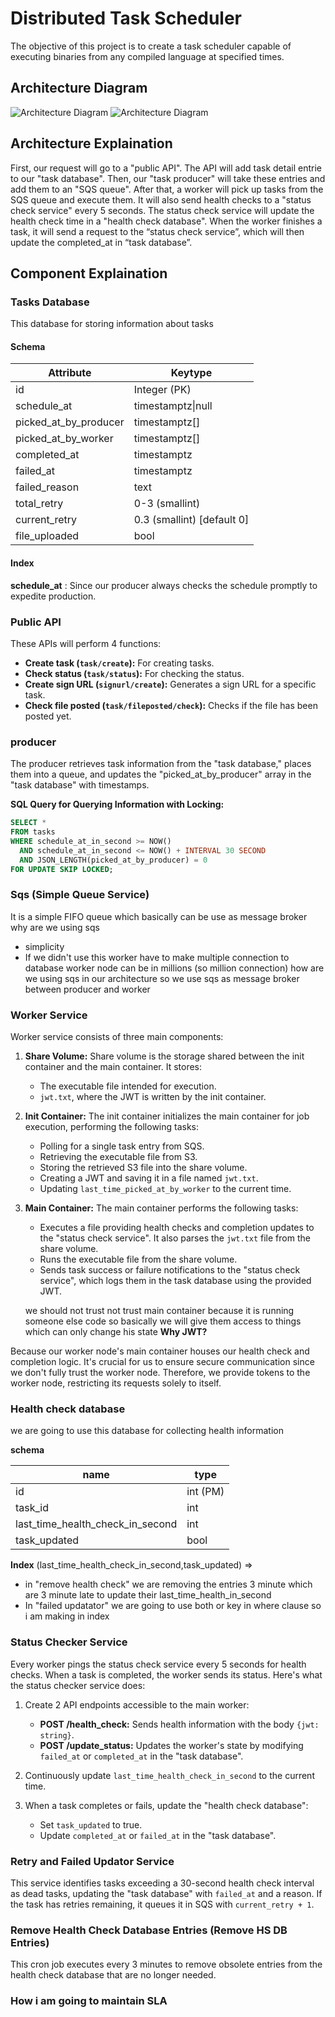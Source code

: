 # Distributed Task Scheduler
The objective of this project is to create a task scheduler capable of executing binaries from any compiled language at specified times.

## Architecture Diagram
![Architecture Diagram](images/light.png#gh-light-mode-only)
![Architecture Diagram](images/dark.png#gh-dark-mode-only)

## Architecture Explaination
First, our request will go to a "public API". The API will add task detail entrie to our "task database". Then, our "task producer" will take these entries and add them to an "SQS queue". After that, a worker will pick up tasks from the SQS queue and execute them. It will also send health checks to a "status check service" every 5 seconds. The status check service will update the health check time in a "health check database". When the worker finishes a task, it will send a request to the “status check service”, which will then update the completed_at in “task database”.

## Component Explaination


### Tasks Database
This database for storing information about tasks
#### Schema

| Attribute             | Keytype                    |
| --------------------- | -------------------------- |
| id                    | Integer (PK)               |
| schedule_at           | timestamptz\|null           |
| picked_at_by_producer | timestamptz[]               |
| picked_at_by_worker   | timestamptz[]               |
| completed_at          | timestamptz                 |
| failed_at             | timestamptz                 |
| failed_reason         | text                       |
| total_retry           | 0-3 (smallint)             |
| current_retry         | 0.3 (smallint) [default 0] |
| file_uploaded         | bool                       |

#### Index
**schedule_at** : Since our producer always checks the schedule promptly to expedite production.

### Public API
These APIs will perform 4 functions:

- **Create task (`task/create`):** For creating tasks.
- **Check status (`task/status`):** For checking the status.
- **Create sign URL (`signurl/create`):** Generates a sign URL for a specific task.
- **Check file posted (`task/fileposted/check`):** Checks if the file has been posted yet.
 
### producer
The producer retrieves task information from the "task database," places them into a queue, and updates the "picked_at_by_producer" array in the "task database" with timestamps.

**SQL Query for Querying Information with Locking:**

```sql
SELECT *
FROM tasks
WHERE schedule_at_in_second >= NOW() 
  AND schedule_at_in_second <= NOW() + INTERVAL 30 SECOND
  AND JSON_LENGTH(picked_at_by_producer) = 0
FOR UPDATE SKIP LOCKED;
```



### Sqs (Simple Queue Service)

It is a simple FIFO queue which basically can be use as message broker
why are we using sqs
- simplicity 
- If we didn't use this worker have to make multiple connection to database worker node can be in millions (so million connection)
how are we using sqs in our architecture
so we use sqs as message broker between producer and worker


### Worker Service

Worker service consists of three main components:

1. **Share Volume:**
   Share volume is the storage shared between the init container and the main container. It stores:
   - The executable file intended for execution.
   - `jwt.txt`, where the JWT is written by the init container.

2. **Init Container:**
   The init container initializes the main container for job execution, performing the following tasks:
   - Polling for a single task entry from SQS.
   - Retrieving the executable file from S3.
   - Storing the retrieved S3 file into the share volume.
   - Creating a JWT and saving it in a file named `jwt.txt`.
   - Updating `last_time_picked_at_by_worker` to the current time.

3. **Main Container:**
   The main container performs the following tasks:
   - Executes a file providing health checks and completion updates to the "status check service". It also parses the `jwt.txt` file from the share volume.
   - Runs the executable file from the share volume.
   - Sends task success or failure notifications to the "status check service", which logs them in the task database using the provided JWT.

    we should not trust not trust main container because it is running someone else code so basically we will give them access to things which can only change his state 
**Why JWT?**

Because our worker node's main container houses our health check and completion logic. It's crucial for us to ensure secure communication since we don't fully trust the worker node. Therefore, we provide tokens to the worker node, restricting its requests solely to itself.
### Health check database
we are going to use this database for collecting health information

**schema**

| name                             | type     |
| -------------------------------- | -------- |
| id                               | int (PM) |
| task_id                          | int      |
| last_time_health_check_in_second | int      |
| task_updated                     | bool     |


**Index**
(last_time_health_check_in_second,task_updated) => 
- in "remove health check" we are removing the entries 3 minute which are 3 minute late to update their last_time_health_in_second
- In "failed updatator" we are going to use both or key in where clause so i am making in index
### Status Checker Service
Every worker pings the status check service every 5 seconds for health checks. When a task is completed, the worker sends its status. Here's what the status checker service does:

1. Create 2 API endpoints accessible to the main worker:
   - **POST /health_check:** Sends health information with the body `{jwt: string}`.
   - **POST /update_status:** Updates the worker's state by modifying `failed_at` or `completed_at` in the "task database".

2. Continuously update `last_time_health_check_in_second` to the current time.

3. When a task completes or fails, update the "health check database":
   - Set `task_updated` to true.
   - Update `completed_at` or `failed_at` in the "task database".

### Retry and Failed Updator Service
This service identifies tasks exceeding a 30-second health check interval as dead tasks, updating the "task database" with `failed_at` and a reason. If the task has retries remaining, it queues it in SQS with `current_retry + 1`.

### Remove Health Check Database Entries (Remove HS DB Entries)
This cron job executes every 3 minutes to remove obsolete entries from the health check database that are no longer needed.


### How i am going to maintain SLA
